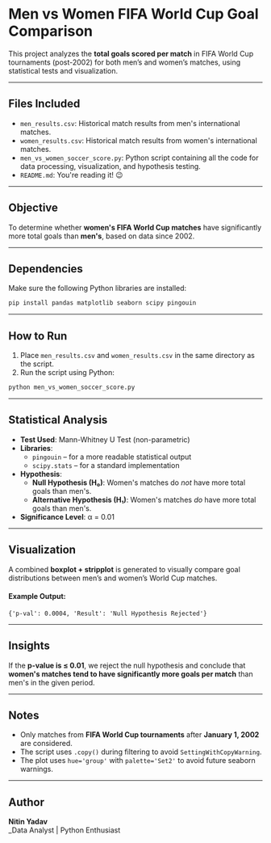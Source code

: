 # Men vs Women FIFA World Cup Goal Comparison

This project analyzes the **total goals scored per match** in FIFA World Cup tournaments (post-2002) for both men’s and women’s matches, using statistical tests and visualization.

---

## Files Included

- `men_results.csv`: Historical match results from men's international matches.
- `women_results.csv`: Historical match results from women's international matches.
- `men_vs_women_soccer_score.py`: Python script containing all the code for data processing, visualization, and hypothesis testing.
- `README.md`: You're reading it! 😉

---

## Objective

To determine whether **women's FIFA World Cup matches** have significantly more total goals than **men's**, based on data since 2002.

---

## Dependencies

Make sure the following Python libraries are installed:

```bash
pip install pandas matplotlib seaborn scipy pingouin
```

---

## How to Run

1. Place `men_results.csv` and `women_results.csv` in the same directory as the script.
2. Run the script using Python:

```bash
python men_vs_women_soccer_score.py
```

---

## Statistical Analysis

- **Test Used**: Mann-Whitney U Test (non-parametric)
- **Libraries**:
  - `pingouin` – for a more readable statistical output
  - `scipy.stats` – for a standard implementation
- **Hypothesis**:
  - **Null Hypothesis (H₀)**: Women's matches do *not* have more total goals than men's.
  - **Alternative Hypothesis (H₁)**: Women's matches *do* have more total goals than men's.
- **Significance Level**: α = 0.01

---

## Visualization

A combined **boxplot + stripplot** is generated to visually compare goal distributions between men’s and women’s World Cup matches.

#### Example Output:
```
{'p-val': 0.0004, 'Result': 'Null Hypothesis Rejected'}
```

---

## Insights

If the **p-value is ≤ 0.01**, we reject the null hypothesis and conclude that **women's matches tend to have significantly more goals per match** than men's in the given period.

---

## Notes

- Only matches from **FIFA World Cup tournaments** after **January 1, 2002** are considered.
- The script uses `.copy()` during filtering to avoid `SettingWithCopyWarning`.
- The plot uses `hue='group'` with `palette='Set2'` to avoid future seaborn warnings.

---

## Author

**Nitin Yadav**  
_Data Analyst | Python Enthusiast
